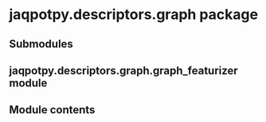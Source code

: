 # jaqpotpy.descriptors.graph package

## Submodules

## jaqpotpy.descriptors.graph.graph_featurizer module

## Module contents
